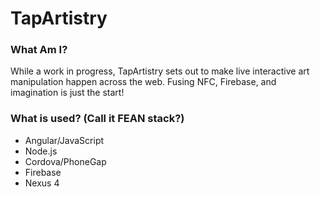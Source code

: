 TapArtistry
===========

### What Am I?

While a work in progress, TapArtistry sets out to make live interactive art manipulation happen across the web. Fusing NFC, Firebase, and imagination is just the start!

### What is used? (Call it FEAN stack?)

* Angular/JavaScript
* Node.js
* Cordova/PhoneGap
* Firebase
* Nexus 4

